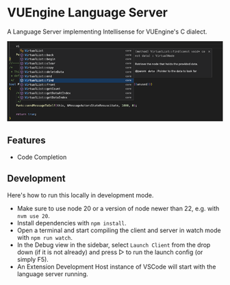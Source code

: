 # VUEngine Language Server

A Language Server implementing Intellisense for VUEngine's C dialect.

![](screenshot.png?raw=true)

## Features

- Code Completion

## Development

Here's how to run this locally in development mode.

- Make sure to use node 20 or a version of node newer than 22, e.g. with `nvm use 20`.
- Install dependencies with `npm install`.
- Open a terminal and start compiling the client and server in watch mode with `npm run watch`.
- In the Debug view in the sidebar, select `Launch Client` from the drop down (if it is not already) and press ▷ to run the launch config (or simply F5).
- An Extension Development Host instance of VSCode will start with the language server running.

